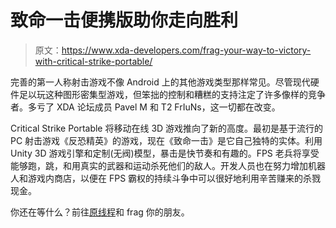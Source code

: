 # 致命一击便携版助你走向胜利

> 原文：<https://www.xda-developers.com/frag-your-way-to-victory-with-critical-strike-portable/>

完善的第一人称射击游戏不像 Android 上的其他游戏类型那样常见。尽管现代硬件足以玩这种图形密集型游戏，但笨拙的控制和糟糕的支持注定了许多像样的竞争者。多亏了 XDA 论坛成员 Pavel M 和 T2 FrIuNs，这一切都在改变。

Critical Strike Portable 将移动在线 3D 游戏推向了新的高度。最初是基于流行的 PC 射击游戏《反恐精英》的游戏，现在《致命一击》是它自己独特的实体。利用 Unity 3D 游戏引擎和定制(无阀)模型，暴击是快节奏和有趣的。FPS 老兵将享受能够跑，跳，和用真实的武器和运动杀死他们的敌人。开发人员也在努力增加机器人和游戏内商店，以便在 FPS 霸权的持续斗争中可以很好地利用辛苦赚来的杀戮现金。

你还在等什么？前往[原线程](http://forum.xda-developers.com/showthread.php?t=1520031)和 frag 你的朋友。